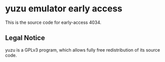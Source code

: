 yuzu emulator early access
=============

This is the source code for early-access 4034.

## Legal Notice

yuzu is a GPLv3 program, which allows fully free redistribution of its source code.